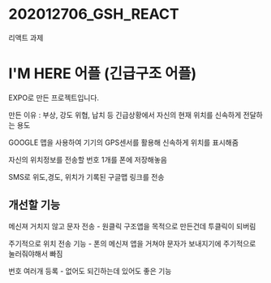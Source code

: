 # 202012706_GSH_REACT
리액트 과제

# I'M HERE 어플 (긴급구조 어플)

EXPO로 만든 프로젝트입니다.

만든 이유 : 부상, 강도 위협, 납치 등 긴급상황에서 자신의 현재 위치를 신속하게 전달하는 용도



GOOGLE 맵을 사용하여 기기의 GPS센서를 활용해 신속하게 위치를 표시해줌

자신의 위치정보를 전송할 번호 1개를 폰에 저장해놓음

SMS로 위도,경도, 위치가 기록된 구글맵 링크를 전송




## 개선할 기능

메신져 거치지 않고 문자 전송 - 원클릭 구조앱을 목적으로 만든건데 투클릭이 되버림

주기적으로 위치 전송 기능 - 폰의 메신져 앱을 거쳐야 문자가 보내지기에 주기적으로 눌러줘야해서 빠짐

번호 여러개 등록 - 없어도 되긴하는데 있어도 좋은 기능